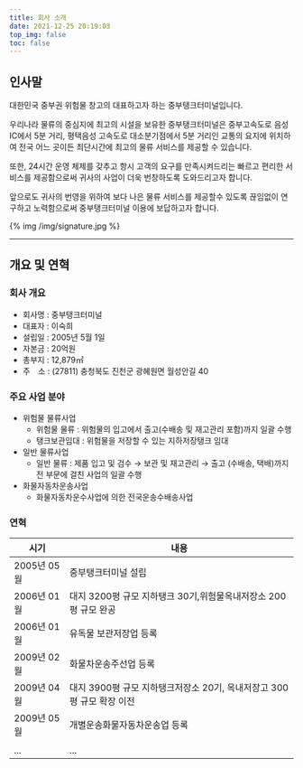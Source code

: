 ```yaml
---
title: 회사 소개
date: 2021-12-25 20:19:03
top_img: false
toc: false
---
```


## 인사말

[comment]: <> (대한민국 중부권 위험물창고의 대표적인 중부탱크터미널입니다.)

[comment]: <> (중부고속도로 음성IC에서 5분 거리,평택음성 고속도로 대소분기점에서 5분 거리인 교통의 요지에 위치한 중부탱크터미널은 전국 어느 곳이든 최단시간에 최고의 물류서비스를 제공함으로써 귀사의 사업이 더욱 번창 하도록 도와드리겠읍니다.)

[comment]: <> (우리나라 물류의 중심지에 최고의 시설을 보유한 중부탱크터미널은 24시간 운영 체제를 갖추고 항시 고객의 요구를 만족시켜드리는 빠르고 편리한 서비스를 준비하고 있습니다.)

[comment]: <> (앞으로도 귀사의 번영을 위하여 보다 나은 물류서비스를 제공할수 있도록 끊임없이 연구하고 노력함으로써 중부탱크터미널이용에 보답하고자 합니다.)

대한민국 중부권 위험물 창고의 대표하고자 하는 중부탱크터미널입니다.

우리나라 물류의 중심지에 최고의 시설을 보유한 중부탱크터미널은 중부고속도로 음성IC에서 5분 거리, 평택음성 고속도로 대소분기점에서 5분 거리인 교통의 요지에 위치하여 전국 어느 곳이든 최단시간에 최고의 물류 서비스를 제공할 수 있습니다.

또한, 24시간 운영 체제를 갖추고 항시 고객의 요구를 만족시켜드리는 빠르고 편리한 서비스를 제공함으로써 귀사의 사업이 더욱 번창하도록 도와드리고자 합니다.

앞으로도 귀사의 번영을 위하여 보다 나은 물류 서비스를 제공할수 있도록 끊임없이 연구하고 노력함으로써 중부탱크터미널 이용에 보답하고자 합니다.

{% img /img/signature.jpg %}

<hr>

## 개요 및 연혁

### 회사 개요

[comment]: <> (이제 고객과 함께 변화와 개혁을 선도하고 상호이익을 공유, 안정과 성장을 이루겠습니다.)
- 회사명 : 중부탱크터미널
- 대표자 : 이숙희
- 설립일 : 2005년 5월 1일
- 자본금 : 20억원
- 총부지 : 12,879㎡
- 주&emsp;소 : (27811) 충청북도 진천군 광혜원면 월성안길 40

### 주요 사업 분야
- 위험물 물류사업
  - 위험물 물류 : 위험물의 입고에서 출고(수배송 및 재고관리 포함)까지 일괄 수행
  - 탱크보관임대 : 위험물을 저장할 수 있는 지하저장탱크 임대
- 일반 물류사업
  - 일반 물류 : 제품 입고 및 검수 → 보관 및 재고관리 → 출고 (수배송, 택배)까지 전 부문에 걸친 사업의 일괄 수행
- 화물자동차운송사업
  - 화물자동차운수사업에 의한 전국운송수배송사업

### 연혁

|시기|내용|
|---|---|
|2005년 05월|중부탱크터미널 설립|
|2006년 01월|대지 3200평 규모 지하탱크 30기,위험물옥내저장소 200평 규모 완공|
|2006년 01월|유독물 보관저장업 등록|	
|2009년 02월|화물차운송주선업 등록|
|2009년 04월|대지 3900평 규모 지하탱크저장소 20기, 옥내저장고 300평 규모 확장 이전|
|2009년 05월|개별운송화물자동차운송업 등록|
|||
|...|...|

<style>
#article-container img {
  margin: 0 0 20px auto;
}
</style>